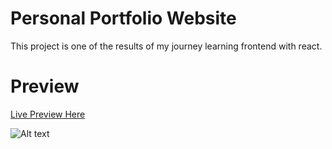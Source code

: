 # Personal Portfolio Website
This project is one of the results of my journey learning frontend with react.

# Preview
[Live Preview Here](https://dama.ink)

![Alt text](/react-portfolio-2-master/public/screenshot.png "Live Preview")
